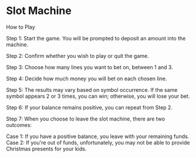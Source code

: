 # Slot Machine

How to Play

Step 1: Start the game. You will be prompted to deposit an amount into the machine.

Step 2: Confirm whether you wish to play or quit the game.

Step 3: Choose how many lines you want to bet on, between 1 and 3.

Step 4: Decide how much money you will bet on each chosen line.

Step 5: The results may vary based on symbol occurrence. If the same symbol appears 2 or 3 times, you can win; otherwise, you will lose your bet.

Step 6: If your balance remains positive, you can repeat from Step 2.

Step 7: When you choose to leave the slot machine, there are two outcomes:

Case 1: If you have a positive balance, you leave with your remaining funds.
Case 2: If you're out of funds, unfortunately, you may not be able to provide Christmas presents for your kids.
